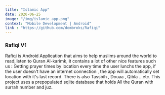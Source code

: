 ```yaml
---
title: "Islamic App"
date: 2020-06-25
image: "/img/islamic_app.png"
context: "Mobile Development | Android"
link : "https://github.com/dombroks/Rafiqi"
---
```

### Rafiqi V1

Rafiqi is Android Application that aims to help muslims around the world to read,listen to Quran Al-karimk, it contains a lot of other nice features such us : Getting prayer times by location every time the user lunchs the app, if the user doesn't have an internet connection , the app will automatically set location with it's last record. There is also Tassbih , Douaa , Qibla ...etc. 
This project uses a prepopulated sqlite database that holds All the Quran with surrah number and juz.
